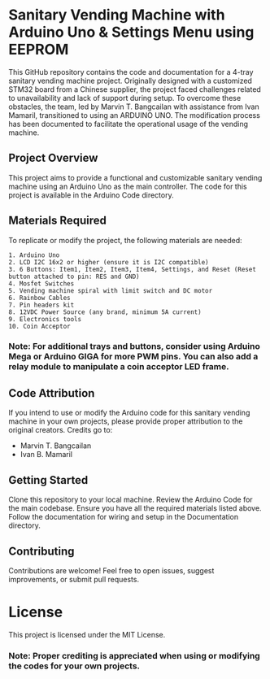 # Sanitary Vending Machine with Arduino Uno & Settings Menu using EEPROM
This GitHub repository contains the code and documentation for a 4-tray sanitary vending machine project. Originally designed with a customized STM32 board from a Chinese supplier, the project faced challenges related to unavailability and lack of support during setup. To overcome these obstacles, the team, led by Marvin T. Bangcailan with assistance from Ivan Mamaril, transitioned to using an ARDUINO UNO. The modification process has been documented to facilitate the operational usage of the vending machine.

## Project Overview
This project aims to provide a functional and customizable sanitary vending machine using an Arduino Uno as the main controller. The code for this project is available in the Arduino Code directory.

## Materials Required
To replicate or modify the project, the following materials are needed:
```
1. Arduino Uno
2. LCD I2C 16x2 or higher (ensure it is I2C compatible)
3. 6 Buttons: Item1, Item2, Item3, Item4, Settings, and Reset (Reset button attached to pin: RES and GND)
4. Mosfet Switches
5. Vending machine spiral with limit switch and DC motor
6. Rainbow Cables
7. Pin headers kit
8. 12VDC Power Source (any brand, minimum 5A current)
9. Electronics tools
10. Coin Acceptor
```
### Note: For additional trays and buttons, consider using Arduino Mega or Arduino GIGA for more PWM pins. You can also add a relay module to manipulate a coin acceptor LED frame.

## Code Attribution
If you intend to use or modify the Arduino code for this sanitary vending machine in your own projects, please provide proper attribution to the original creators. Credits go to:

- Marvin T. Bangcailan
- Ivan B. Mamaril

## Getting Started
Clone this repository to your local machine.
Review the Arduino Code for the main codebase.
Ensure you have all the required materials listed above.
Follow the documentation for wiring and setup in the Documentation directory.

## Contributing
Contributions are welcome! Feel free to open issues, suggest improvements, or submit pull requests.

# License
This project is licensed under the MIT License.

### Note: Proper crediting is appreciated when using or modifying the codes for your own projects.
